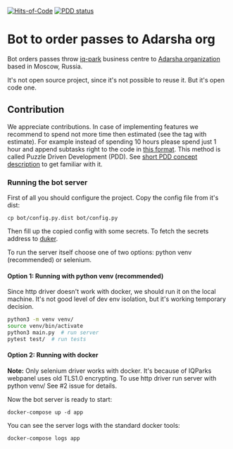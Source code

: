 [![Hits-of-Code](https://hitsofcode.com/github/duker33/adarsha_pass)](https://hitsofcode.com/view/github/duker33/adarsha_pass)
[![PDD status](http://www.0pdd.com/svg?name=duker33/adarsha_pass)](http://www.0pdd.com/p?name=duker33/adarsha_pass)

# Bot to order passes to Adarsha org

Bot orders passes throw [iq-park](http://iqpark-msk.ru/) business centre to [Adarsha organization](https://vk.com/adarsha_yoga) based in Moscow, Russia.

It's not open source project, since it's not possible to reuse it. But it's open code one.

## Contribution
We appreciate contributions.
In case of implementing features we recommend
to spend not more time then estimated (see the tag with estimate).
For example instead of spending 10 hours please spend just 1 hour
and append subtasks right to the code in [this format](https://github.com/yegor256/pdd#how-to-format).
This method is called Puzzle Driven Development (PDD).
See [short PDD concept description](https://www.yegor256.com/2010/03/04/pdd.html)
to get familiar with it.

### Running the bot server
First of all you should configure the project.
Copy the config file from it's dist:
```
cp bot/config.py.dist bot/config.py
```
Then fill up the copied config with some secrets.
To fetch the secrets address to [duker](https://about.me/duker33).

To run the server itself choose one of two options: python venv (recommended) or selenium.


#### Option 1: Running with python venv (recommended)
Since http driver doesn't work with docker, we should run it on the local machine.
It's not good level of dev env isolation, but it's working temporary decision.

```bash
python3 -m venv venv/
source venv/bin/activate
python3 main.py  # run server
pytest test/  # run tests
```

#### Option 2: Running with docker
**Note:** Only selenium driver works with docker.
It's because of IQParks webpanel uses old TLS1.0 encrypting.
To use http driver run server with python venv/
See #2 issue for details.

Now the bot server is ready to start:
```
docker-compose up -d app
```

You can see the server logs with the standard docker tools:
```
docker-compose logs app
```
